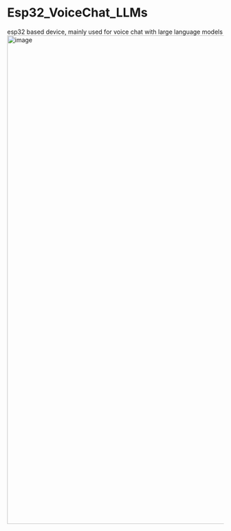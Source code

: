 # Esp32_VoiceChat_LLMs
esp32 based device, mainly used for voice chat with large language models
<img width="1135" alt="image" src="https://github.com/MetaWu2077/Esp32_VoiceChat_LLMs/assets/162696665/30c84cf7-d7f3-45bc-8105-f28f8e5b8eeb">

